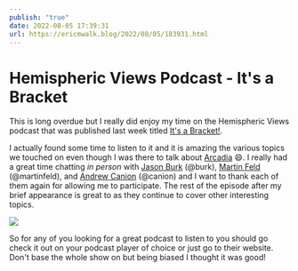 ```yaml
---
publish: "true"
date: 2022-08-05 17:39:31
url: https://ericmwalk.blog/2022/08/05/183931.html
---
```


# Hemispheric Views Podcast - It's a Bracket
This is long overdue but I really did enjoy my time on the Hemispheric Views podcast that was published last week titled [It's a Bracket!](https://listen.hemisphericviews.com/063).

I actually found some time to listen to it and it is amazing the various topics we touched on even though I was there to talk about [Arcadia](https://apps.apple.com/us/app/arcadia-arcade-watch-games/id1479608271) 😄. I really had a great time chatting *in person* with [Jason Burk](https://burk.io/) (@burk), [Martin Feld](https://loungeruminator.net/) (@martinfeld), and [Andrew Canion](https://canion.omg.lol/) (@canion) and I want to thank each of them again for allowing me to participate. The rest of the episode after my brief appearance is great to as they continue to cover other interesting topics.

<img src="uploads/2022/18174bee5a.png" />

So for any of you looking for a great podcast to listen to you should go check it out on your podcast player of choice or just go to their website. Don't base the whole show on but being biased I thought it was good!
